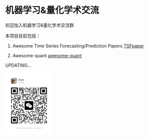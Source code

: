 # 机器学习&量化学术交流

欢迎加入机器学习&量化学术交流群

本项目目前包括：

1. Awesome Time Series Forecasting/Prediction Papers [TSFpaper](https://github.com/ddz16/TSFpaper/tree/a4e106b9579d49ba55370e70935e9acff467120a) 

2. Awesome-quant [awesome-quant](https://github.com/wilsonfreitas/awesome-quant)

UPDATING...


<div align="left">
	<img src="wechat.jpg" width="30%">
</div>

